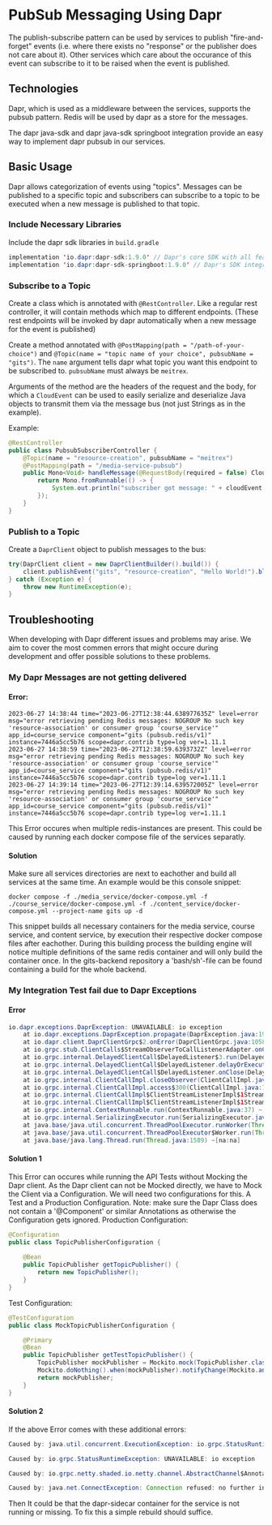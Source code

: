 # PubSub Messaging Using Dapr

The publish-subscribe pattern can be used by services to publish "fire-and-forget" events (i.e. where there exists no "response" or the publisher does not care about it). Other services which care about the occurance of this event can subscribe to it to be raised when the event is published.

## Technologies

Dapr, which is used as a middleware between the services, supports the pubsub pattern. Redis will be used by dapr as a store for the messages.

The dapr java-sdk and dapr java-sdk springboot integration provide an easy way to implement dapr pubsub in our services. 

## Basic Usage

Dapr allows categorization of events using "topics". Messages can be published to a specific topic and subscribers can subscribe to a topic to be executed when a new message is published to that topic.

### Include Necessary Libraries
Include the dapr sdk libraries in `build.gradle`
```java
implementation 'io.dapr:dapr-sdk:1.9.0' // Dapr's core SDK with all features, except Actors.
implementation 'io.dapr:dapr-sdk-springboot:1.9.0' // Dapr's SDK integration with SpringBoot
```

### Subscribe to a Topic

Create a class which is annotated with `@RestController`. Like a regular rest controller, it will contain methods which map to different endpoints. (These rest endpoints will be invoked by dapr automatically when a new message for the event is published)

Create a method annotated with `@PostMapping(path = "/path-of-your-choice")` and `@Topic(name = "topic name of your choice", pubsubName = "gits")`. The `name` argument tells dapr what topic you want this endpoint to be subscribed to. `pubsubName` must always be `meitrex`.

Arguments of the method are the headers of the request and the body, for which a `CloudEvent` can be used to easily serialize and deserialize Java objects to transmit them via the message bus (not just Strings as in the example).

Example:

```java
@RestController
public class PubsubSubscriberController {
    @Topic(name = "resource-creation", pubsubName = "meitrex")
    @PostMapping(path = "/media-service-pubsub")
    public Mono<Void> handleMessage(@RequestBody(required = false) CloudEvent<String> cloudEvent, @RequestHeader Map<String, String> headers) {
        return Mono.fromRunnable(() -> {
            System.out.println("subscriber got message: " + cloudEvent.getData());
        });
    }
}
```

### Publish to a Topic

Create a `DaprClient` object to publish messages to the bus:

```java
try(DaprClient client = new DaprClientBuilder().build()) {
    client.publishEvent("gits", "resource-creation", "Hello World!").block();
} catch (Exception e) {
    throw new RuntimeException(e);
}
```
## Troubleshooting

When developing with Dapr different issues and problems may arise. We aim to cover the most commen errors that might occure during development and offer possible solutions to these problems. 

### My Dapr Messages are not getting delivered

#### Error:
```
2023-06-27 14:38:44 time="2023-06-27T12:38:44.638977635Z" level=error msg="error retrieving pending Redis messages: NOGROUP No such key 'resource-association' or consumer group 'course_service'" app_id=course_service component="gits (pubsub.redis/v1)" instance=7446a5cc5b76 scope=dapr.contrib type=log ver=1.11.1
2023-06-27 14:38:59 time="2023-06-27T12:38:59.6393732Z" level=error msg="error retrieving pending Redis messages: NOGROUP No such key 'resource-association' or consumer group 'course_service'" app_id=course_service component="gits (pubsub.redis/v1)" instance=7446a5cc5b76 scope=dapr.contrib type=log ver=1.11.1
2023-06-27 14:39:14 time="2023-06-27T12:39:14.639572005Z" level=error msg="error retrieving pending Redis messages: NOGROUP No such key 'resource-association' or consumer group 'course_service'" app_id=course_service component="gits (pubsub.redis/v1)" instance=7446a5cc5b76 scope=dapr.contrib type=log ver=1.11.1
```
This Error occures when multiple redis-instances are present. This could be caused by running each docker compose file of the services separatly.

#### Solution
Make sure all services directories are next to eachother and build all services at the same time.
An example would be this console snippet:
```
docker compose -f ./media_service/docker-compose.yml -f ./course_service/docker-compose.yml -f ./content_service/docker-compose.yml --project-name gits up -d
```
This snippet builds all necessary containers for the media service, course service, and content service, by execution their respective docker compose files after eachother. During this building process the building engine will notice multiple definitions of the same redis container and will only build the container once.
In the gits-backend repository a 'bash/sh'-file can be found containing a build for the whole backend.


### My Integration Test fail due to Dapr Exceptions

#### Error
```java
io.dapr.exceptions.DaprException: UNAVAILABLE: io exception
	at io.dapr.exceptions.DaprException.propagate(DaprException.java:194) ~[dapr-sdk-1.9.0.jar:na]
	at io.dapr.client.DaprClientGrpc$2.onError(DaprClientGrpc.java:1058) ~[dapr-sdk-1.9.0.jar:na]
	at io.grpc.stub.ClientCalls$StreamObserverToCallListenerAdapter.onClose(ClientCalls.java:479) ~[grpc-stub-1.42.1.jar:1.42.1]
	at io.grpc.internal.DelayedClientCall$DelayedListener$3.run(DelayedClientCall.java:463) ~[grpc-core-1.42.1.jar:1.42.1]
	at io.grpc.internal.DelayedClientCall$DelayedListener.delayOrExecute(DelayedClientCall.java:427) ~[grpc-core-1.42.1.jar:1.42.1]
	at io.grpc.internal.DelayedClientCall$DelayedListener.onClose(DelayedClientCall.java:460) ~[grpc-core-1.42.1.jar:1.42.1]
	at io.grpc.internal.ClientCallImpl.closeObserver(ClientCallImpl.java:562) ~[grpc-core-1.42.1.jar:1.42.1]
	at io.grpc.internal.ClientCallImpl.access$300(ClientCallImpl.java:70) ~[grpc-core-1.42.1.jar:1.42.1]
	at io.grpc.internal.ClientCallImpl$ClientStreamListenerImpl$1StreamClosed.runInternal(ClientCallImpl.java:743) ~[grpc-core-1.42.1.jar:1.42.1]
	at io.grpc.internal.ClientCallImpl$ClientStreamListenerImpl$1StreamClosed.runInContext(ClientCallImpl.java:722) ~[grpc-core-1.42.1.jar:1.42.1]
	at io.grpc.internal.ContextRunnable.run(ContextRunnable.java:37) ~[grpc-core-1.42.1.jar:1.42.1]
	at io.grpc.internal.SerializingExecutor.run(SerializingExecutor.java:133) ~[grpc-core-1.42.1.jar:1.42.1]
	at java.base/java.util.concurrent.ThreadPoolExecutor.runWorker(ThreadPoolExecutor.java:1144) ~[na:na]
	at java.base/java.util.concurrent.ThreadPoolExecutor$Worker.run(ThreadPoolExecutor.java:642) ~[na:na]
	at java.base/java.lang.Thread.run(Thread.java:1589) ~[na:na]
```
#### Solution 1
This Error can occures while running the API Tests without Mocking the Dapr client. As the Dapr client can not be Mocked directly, we have to Mock the Client via a Configuration. We will need two configurations for this. A Test and a Production Configuration. Note: make sure the Dapr Class does not contain a '@Component' or similar Annotations as otherwise the Configuration gets ignored.
Production Configuration: 
```java
@Configuration
public class TopicPublisherConfiguration {
    
    @Bean
    public TopicPublisher getTopicPublisher() {
        return new TopicPublisher();
    }
}
```

Test Configuration:
```java
@TestConfiguration
public class MockTopicPublisherConfiguration {

    @Primary
    @Bean
    public TopicPublisher getTestTopicPublisher() {
        TopicPublisher mockPublisher = Mockito.mock(TopicPublisher.class);
        Mockito.doNothing().when(mockPublisher).notifyChange(Mockito.any(ContentEntity.class), Mockito.any());
        return mockPublisher;
    }
}
```

#### Solution 2
If the above Error comes with these additional errors:
```java
Caused by: java.util.concurrent.ExecutionException: io.grpc.StatusRuntimeException: UNAVAILABLE: io exception

Caused by: io.grpc.StatusRuntimeException: UNAVAILABLE: io exception

Caused by: io.grpc.netty.shaded.io.netty.channel.AbstractChannel$AnnotatedConnectException: Connection refused: no further information: /127.0.0.1:50001

Caused by: java.net.ConnectException: Connection refused: no further information
```
Then It could be that the dapr-sidecar container for the service is not running or missing. To fix this a simple rebuild should suffice.
